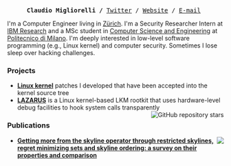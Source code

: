 <p><pre align="center">
<strong>Claudio Migliorelli /</strong> <a href="https://twitter.com/migliio">Twitter</a> / <a href="https://claudiomigliorelli.com">Website</a> / <a href="mailto:migliorelliclaudio@gmail.com">E-mail</a> </pre></p>

I'm a Computer Engineer living in [Zürich](https://en.wikipedia.org/wiki/Z%C3%BCrich). I'm a Security Researcher Intern at [IBM Research](https://research.ibm.com/labs/zurich) and a MSc student in [Computer Science and Engineering](https://www4.ceda.polimi.it/manifesti/manifesti/controller/ManifestoPublic.do?check_params=1&aa=2021&k_corso_la=481&lang=EN&k_indir=T2A&__pj0=0&__pj1=24fcaca386b342c57fa9fac710f8934e) at [Politecnico di Milano](https://en.wikipedia.org/wiki/Polytechnic_University_of_Milan). I'm deeply interested in low-level software programming (e.g., Linux kernel) and computer security. Sometimes I lose sleep over hacking challenges.

### Projects
- **[Linux kernel](https://git.kernel.org/pub/scm/linux/kernel/git/next/linux-next.git/log/?qt=grep&q=claudio.migliorelli%40mail.polimi.it)** patches I developed that have been accepted into the kernel source tree
- **[LAZARUS](https://github.com/migliio/LAZARUS)** is a Linux kernel-based LKM rootkit that uses hardware-level debug facilities to hook system calls transparently <img align="right" alt="GitHub repository stars" src="https://img.shields.io/github/stars/migliio/LAZARUS?style=social">

### Publications
- <a href="https://arxiv.org/abs/2203.14086"><img src="https://img.shields.io/badge/arXiv-2203.14086-cfd8dc?labelColor=black&style=flat-square" align="right"/></a> **[Getting more from the skyline operator through restricted skylines,
regret minimizing sets and skyline ordering: a survey on their
properties and comparison](https://arxiv.org/pdf/2203.14086.pdf)**
